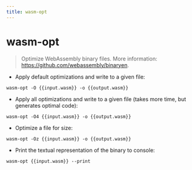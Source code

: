 ```yaml
---
title: wasm-opt
---
```

# wasm-opt

> Optimize WebAssembly binary files.
> More information: <https://github.com/webassembly/binaryen>.

- Apply default optimizations and write to a given file:

`wasm-opt -O {{input.wasm}} -o {{output.wasm}}`

- Apply all optimizations and write to a given file (takes more time, but generates optimal code):

`wasm-opt -O4 {{input.wasm}} -o {{output.wasm}}`

- Optimize a file for size:

`wasm-opt -Oz {{input.wasm}} -o {{output.wasm}}`

- Print the textual representation of the binary to console:

`wasm-opt {{input.wasm}} --print`
